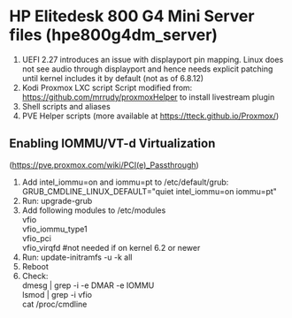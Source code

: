 # HP Elitedesk 800 G4 Mini Server files (hpe800g4dm_server)

1) UEFI 2.27 introduces an issue with displayport pin mapping. Linux does not see audio through displayport and hence needs explicit patching until kernel includes it by default (not as of 6.8.12)
2) Kodi Proxmox LXC script
   Script modified from: https://github.com/mrrudy/proxmoxHelper to install livestream plugin
3) Shell scripts and aliases
4) PVE Helper scripts (more available at https://tteck.github.io/Proxmox/)

## Enabling IOMMU/VT-d Virtualization

(https://pve.proxmox.com/wiki/PCI(e)_Passthrough)

1) Add intel_iommu=on and iommu=pt to /etc/default/grub: GRUB_CMDLINE_LINUX_DEFAULT="quiet intel_iommu=on iommu=pt"
2) Run: upgrade-grub
3) Add following modules to /etc/modules <br>
 vfio <br>
 vfio_iommu_type1 <br>
 vfio_pci <br>
 vfio_virqfd #not needed if on kernel 6.2 or newer <br>
4) Run: update-initramfs -u -k all
5) Reboot
6) Check: <br>
   dmesg | grep -i -e DMAR -e IOMMU <br>
   lsmod | grep -i vfio <br>
   cat /proc/cmdline <br>
   
